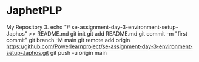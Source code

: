 # JaphetPLP
My Repository 3.
echo "# se-assignment-day-3-environment-setup-Japhos" >> README.md
git init
git add README.md
git commit -m "first commit"
git branch -M main
git remote add origin https://github.com/Powerlearnproject/se-assignment-day-3-environment-setup-Japhos.git
git push -u origin main
